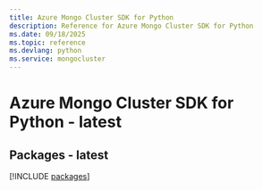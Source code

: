 ```yaml
---
title: Azure Mongo Cluster SDK for Python
description: Reference for Azure Mongo Cluster SDK for Python
ms.date: 09/18/2025
ms.topic: reference
ms.devlang: python
ms.service: mongocluster
---
```

# Azure Mongo Cluster SDK for Python - latest
## Packages - latest
[!INCLUDE [packages](mongo-cluster-index.md)]